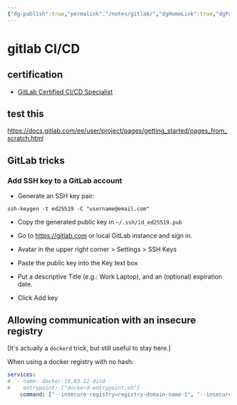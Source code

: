 ```yaml
---
{"dg-publish":true,"permalink":"/notes/gitlab/","dgHomeLink":true,"dgPassFrontmatter":false,"dgShowBacklinks":true,"dgShowLocalGraph":true}
---
```


# gitlab CI/CD

## certification

- [GitLab Certified CI/CD Specialist](https://about.gitlab.com/services/education/gitlab-cicd-specialist/)


## test this

<https://docs.gitlab.com/ee/user/project/pages/getting_started/pages_from_scratch.html>


## GitLab tricks

### Add SSH key to a GitLab account

- Generate an SSH key pair:
```
ssh-keygen -t ed25519 -C "username@email.com"
```

- Copy the generated public key in `~/.ssh/id_ed25519.pub`

- Go to <https://gitlab.com> or local GitLab instance and sign in.

- Avatar in the upper right corner > Settings > SSH Keys

- Paste the public key into the Key text box

- Put a descriptive Title (e.g.: Work Laptop), and an (optional) expiration date.

- Click Add key


## Allowing communication with an insecure registry

[It's actually a `dockerd` trick, but still useful to stay here.]

When using a docker registry with no hash:

```yml
services:
#  - name: docker:19.03.12-dind
#    entrypoint: ["dockerd-entrypoint.sh"]
    command: ["--insecure-registry=registry-domain-name-1", "--insecure-registry=registry-domain-name-2"]
```

